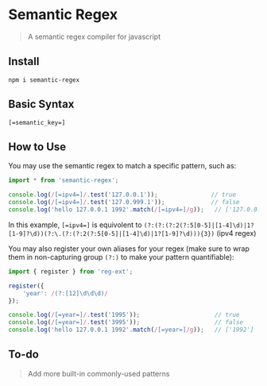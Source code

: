 # Semantic Regex

> A semantic regex compiler for javascript

## Install

```
npm i semantic-regex
```

## Basic Syntax

```
[=semantic_key=]
```

## How to Use

You may use the semantic regex to match a specific pattern, such as:

```javascript
import * from 'semantic-regex';

console.log(/[=ipv4=]/.test('127.0.0.1'));               // true
console.log(/[=ipv4=]/.test('127.0.999.1'));             // false
console.log('hello 127.0.0.1 1992'.match(/[=ipv4=]/g));   // ['127.0.0.1']
```

In this example, `[=ipv4=]` is equivolent to `(?:(?:(?:2(?:5[0-5]|[1-4]\d)|1?[1-9]?\d))(?:\.(?:(?:2(?:5[0-5]|[1-4]\d)|1?[1-9]?\d))){3})` (ipv4 regex)


You may also register your own aliases for your regex (make sure to wrap them in non-capturing group `(?:)` to make your pattern quantifiable): 

```javascript
import { register } from 'reg-ext';

register({
	'year': /(?:[12]\d\d\d)/
});

console.log(/[=year=]/.test('1995'));                     // true
console.log(/[=year=]/.test('3995'));                     // false
console.log('hello 127.0.0.1 1992'.match(/[=year=]/g));   // ['1992']
```

## To-do

> Add more built-in commonly-used patterns